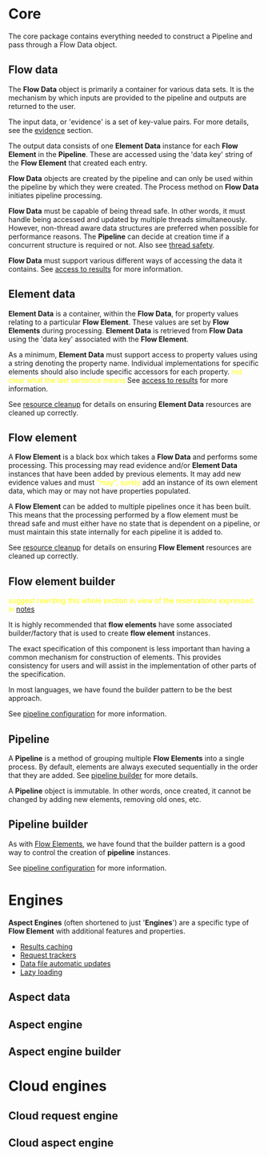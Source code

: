 
# Core 

The core package contains everything needed to construct a Pipeline and pass through 
a Flow Data object.

## Flow data

The **Flow Data** object is primarily a container for various data sets. It is the 
mechanism by which inputs are provided to the pipeline and outputs are returned to 
the user.

The input data, or 'evidence' is a set of key-value pairs. For more details, 
see the [evidence](features/evidence.md) section.

The output data consists of one **Element Data** instance for each **Flow Element** 
in the **Pipeline**. These are accessed using the 'data key' string of the
 **Flow Element** that created each entry.

**Flow Data** objects are created by the pipeline and can only be used within the 
pipeline by which they were created. The Process method on **Flow Data** 
initiates pipeline processing.

**Flow Data** must be capable of being thread safe. In other words, it must handle 
  being accessed and updated by multiple threads simultaneously. However, non-thread 
  aware data structures are preferred when possible for performance reasons. 
  The **Pipeline** can decide at creation time if a concurrent structure is required 
  or not. Also see [thread safety](features/thread-safety.md).

**Flow Data** must support various different ways of accessing the data it contains. 
See [access to results](features/access-to-results.md) for more information.

## Element data

**Element Data** is a container, within the **Flow Data**, for property values 
relating to a particular **Flow Element**. These values are set by 
**Flow Elements** during processing. **Element Data** is retrieved from 
**Flow Data** using the 'data key' associated with the **Flow Element**.

As a minimum, **Element Data** must support access to property 
values using a string denoting the property name. Individual implementations 
for specific elements should also include specific accessors for each 
property. <span style="color:yellow">not clear what the last sentence means</span>
See [access to results](features/access-to-results.md) for more information.

See [resource cleanup](features/resource-cleanup.md) for details on ensuring 
**Element Data** resources are cleaned up correctly.

## Flow element

A **Flow Element** is a black box which takes a **Flow Data** and performs some
processing. This processing may read evidence and/or **Element Data** instances
that have been added by previous elements. It may add new evidence values and
must <span style="color:yellow">"may", surely</span> add an instance of its own element data, which may 
or may not have properties populated.

A **Flow Element** can be added to multiple pipelines once it has been built.
This means that the processing performed by a flow element must be thread safe
and must either have no state that is dependent on a pipeline, or must maintain
this state internally for each pipeline it is added to.

See [resource cleanup](features/resource-cleanup.md) for details on ensuring 
**Flow Element** resources are cleaned up correctly.

## Flow element builder

<span style="color:yellow"> suggest rewriting this whole section in view of the reservations
expressed in [notes](reference-implementation-notes.md)</span>

It is highly recommended that **flow elements** have some associated
builder/factory that is used to create **flow element** instances.

The exact specification of this component is less important than having a common
mechanism for construction of elements. This provides consistency for users and
will assist in the implementation of other parts of the specification.

In most languages, we have found the builder pattern to be the best approach.

See [pipeline configuration](features/pipeline-configuration.md) for more information.

## Pipeline

A **Pipeline** is a method of grouping multiple **Flow Elements** into a single 
process. By default, elements are always executed sequentially in the order 
that they are added. See [pipeline builder](#pipeline-builder) for more details.

A **Pipeline** object is immutable. In other words, once created, it cannot be 
changed by adding new elements, removing old ones, etc.

## Pipeline builder

As with [Flow Elements](#flow-element-builder), we have found that the builder 
pattern is a good way to control the creation of **pipeline** instances.

See [pipeline configuration](features/pipeline-configuration.md) for more information.

# Engines

**Aspect Engines** (often shortened to just '**Engines**') are a specific type 
of **Flow Element** with additional features and properties.

- [Results caching](features/caching.md)
- [Request trackers](features/trackers.md)
- [Data file automatic updates](features/data-updates.md)
- [Lazy loading](features/properties.md#lazy-loading)

## Aspect data

## Aspect engine

## Aspect engine builder

# Cloud engines

## Cloud request engine

## Cloud aspect engine




